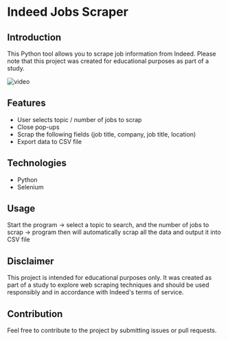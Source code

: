 # Indeed Jobs Scraper

## Introduction
This Python tool allows you to scrape job information from Indeed. Please note that this project was created for educational purposes as part of a study.

![video](https://lh3.googleusercontent.com/fife/AGXqzDlP6OLUnbj8J2lGOIYzJnWDl014TYTrp7DuMxBMQduXDempvVTzMRQ-_s5Ycdx89fHcWn4gfCnRuYniDhvbsJ5E4BTDhyveX_9tE3kqcrjwQD9l4rAznvRsH2oHvP-gjEAP_V8CXaRKh-CSge5_Cu30XRipoAI38X2Y6xTVI9uAKjbCSMGVuL6J_iJXDa8MGiskc5XQ1WeUulZ_96t386VQw7oH016O2alO7VMkF5e1YAtGkr1uM4d-PR-TiHGJxDyvNeDuM5lNEockKnSzbBL9wLzJEzyBsXO_cIJgpWVaPJaD67efo5yuudC670zRrWeULZH-MJuaPg5cdSi31VZd5tfEx2IeIfluBtesR3u_xaKQF30XV4RlXRgF614ycFkE8DihqeqBeQ_rvOQz4iGG-nxCCPxdNnveirOOx9lKL6IfUlJkyEEHAIKhCZJZ-XYNGWQ-jUEXQoRAF_AZLWMIkQ5_glwr79kLKgLT6mC4iAGWZswQb_ftHGJQJYMAuy1cfx-sZHi3OcEF2Mi-JFbKqZWM1_DcVhZqbJgcm4LTQX298wLls_HRBYKugGlOQyELzf_ulTzGsY2e6tC31NppyLh-axfSmUFBOR37-JpfDYDP6YZ4gMs76k1ie64eEGJAgux1xNl3oU3_nx9nwwsybd1heodSIYstgFuU2Iy0VbyeF7DvgtpFf-G7JAnFjX3ZpVBoSBVS_xHtxgKBgRSivAdnneDbN6KbgLztKdizt3LZ8YylVQfRegKZDHFmuv_R3Aag3l4Lf0WueZ78HTwtqgetW6H85Z71J86cyTS1UEXGpUxklzbDswnexZCAysup_glLMUXkTUsSXmJBcbKsZixDmN06YxOVR0Lkxu_LMh2zhR-lwr76uYOS7z_kIjBgutSyxeCqbM4mbowlrj3YbGzkFKlPwulQ0xekYLb7n0VzS-HZ4z6asZdGCyFkNhdmVx-QBjPAjTLV4dMqmHC6i9GLmaZHU8U-U6T51uAfaeSDE0jjYV2RPQmcVruJbVz6K3oCwOiZRf5qABjwQo1UL-anSTcMQbgsjesYtgK-pp9u16vAacL0XOz1Iw3JUkdbrt-ffI70tPBicKYXs1lYsa4uf9wtU7CLXbhpHfruCA8-BvZJ_9DlP59ovCPMWviYGQuIUef1HcAnvxz2kJLJS1v-Eu2zG7XF8M6HcuN6kx66ZW6NSYmse9ukab-HCj9Li6aqHco84C_hM7u8RhvljIi3HHGf_b2HJb_pdr3sfWS01xkb8uCo-de_lqvdcia3LWD4AQhrRqqATM0bdsMUgEuw4FH1BCDP9jPnFDYRDkGjMRqGSVHro4yKcqLoEcUDIWNCp0HP3uRYn_fgTdbl8eaPc1Yvd-zzy65q_kBglbyF_lu3xXVZEgCMjqZ1T-qSFb5s1wYLJKP2_dnMbxxFIVJtz_YmygPsWEmS0n_MtgMaU1bz1uxir2dSVAtSvyLnA1rXZpH4iyf_7MmsJWAOMzXXEnTb_T9-_Ms38oR7nAdIlBMgPr6w-4klT9iFPvDpji370VVsAGu4EOIcOUeW0VdHq8SzCdqCqSrlRDn4SSlXbdeiXJiY2btMnKkOBY_wxJJnxv6v6pAJys9UmvZ08bmeR1KPp02Xb_YTnNiMjFv3AAB6GCkTTKVUeEorseK9c6rlz4Aw5BJk-TqJBaERBdmQF2RYx0OtAjzSawkQabh9wkSUeP01hLFK-y54jFvXoY4nJFoQMT6IGcVNddt_UMxPh6MwFNSUHkGISpPNNvPO4Y0jO7w03WKk_cHaJ5ib=w1872-h942)

## Features
- User selects topic / number of jobs to scrap
- Close pop-ups
- Scrap the following fields (job title, company, job title, location)
- Export data to CSV file

## Technologies
- Python
- Selenium

## Usage
Start the program -> select a topic to search, and the number of jobs to scrap -> program then will automatically scrap all the data and output it into CSV file 

## Disclaimer
This project is intended for educational purposes only. It was created as part of a study to explore web scraping techniques and should be used responsibly and in accordance with Indeed's terms of service.

## Contribution
Feel free to contribute to the project by submitting issues or pull requests.

